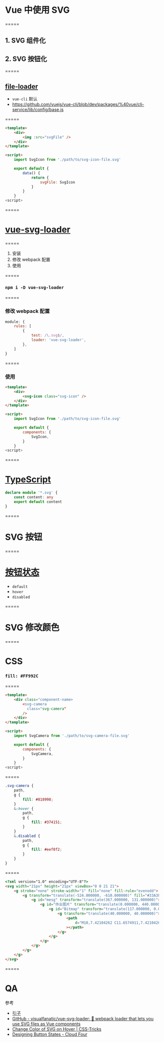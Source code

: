 # Vue 中使用 SVG

=====

## 1. SVG 组件化

## 2. SVG 按钮化

=====

## [file-loader](https://github.com/vuejs/vue-cli/blob/dev/packages/%40vue/cli-service/lib/config/base.js)

-   `vue-cli` 默认
-   https://github.com/vuejs/vue-cli/blob/dev/packages/%40vue/cli-service/lib/config/base.js

=====

```html
<template>
    <div>
        <img :src="svgFile" />
    </div>
</template>

<script>
    import SvgIcon from './path/to/svg-icon-file.svg'

    export default {
        data() {
            return {
                svgFile: SvgIcon
            }
        }
    }
<script>

```

=====

# [vue-svg-loader](https://github.com/visualfanatic/vue-svg-loader)

=====

1.  安装
1.  修改 webpack 配置
1.  使用

=====

### `npm i -D vue-svg-loader`

=====

### 修改 webpack 配置

```javascript
module: {
    rules: [
        {
            test: /\.svg$/,
            loader: 'vue-svg-loader',
        },
    ]
}
```

=====

### 使用

```html
<template>
    <div>
        <svg-icon class="svg-icon" />
    </div>
</template>

<script>
    import SvgIcon from './path/to/svg-icon-file.svg'

    export default {
        components: {
            SvgIcon,
        }
    }
<script>

```

=====

# [TypeScript](https://stackoverflow.com/questions/44717164/unable-to-import-svg-files-in-typescript)

```typescript
declare module '*.svg' {
    const content: any
    export default content
}
```

=====

# SVG 按钮

=====

# [按钮状态](https://cloudfour.com/thinks/designing-button-states/)

-   `default`
-   `hover`
-   `disabled`

=====

# SVG 修改颜色

=====

# CSS

### `fill: #FF992C`

=====

```html
<template>
    <div class="component-name>
        <svg-camera
          class="svg-camera"
        />
    </div>
</template>

<script>
    import SvgCamera from './path/to/svg-camera-file.svg'

    export default {
        components: {
            SvgCamera,
        }
    }
<script>

```

=====

```scss
.svg-camera {
    path,
    g {
        fill: #818998;
    }
    &:hover {
        path,
        g {
            fill: #374151;
        }
    }
    &.disabled {
        path,
        g {
            fill: #eef0f2;
        }
    }
}
```

=====

```html
<?xml version="1.0" encoding="UTF-8"?>
<svg width="21px" height="21px" viewBox="0 0 21 21">
    <g stroke="none" stroke-width="1" fill="none" fill-rule="evenodd">
        <g transform="translate(-524.000000, -610.000000)" fill="#33A3FF">
            <g id="mesg" transform="translate(367.000000, 131.000000)">
                <g id="作业图片" transform="translate(0.000000, 440.000000)">
                    <g id="Bitmap" transform="translate(117.000000, 0.000000)">
                        <g transform="translate(40.000000, 40.000000)">
                            <path
                                d="M10,7.42104262 C11.6574911,7.42104262 12.9999749,8.74004002 12.9999749,10.3684422 C12.9999749,11.9967457 11.6574911,13.3157678 10,13.3157678 C8.34250893,13.3157678 7.00002515,11.9968445 7.00002515,10.3684422 C7.00002515,8.74004002 8.34250893,7.42104262 10,7.42104262 Z M10,14.789475 C12.4826155,14.789475 14.5,12.8073967 14.5,10.3684497 C14.5,7.92942854 12.4826155,5.94742433 10,5.94742433 C7.51751018,5.94742433 5.5,7.92942854 5.5,10.3684497 C5.5,12.8073967 7.51751018,14.789475 10,14.789475 Z M17.2824848,5.94742433 C18.2801127,5.94742433 19,6.24205559 19,7.22205164 L19,15.2240351 C19,16.1968914 18.2801127,17 17.2824848,17 L2.8071868,17 C1.81775662,17 1,16.1968914 1,15.2240351 L1,7.22205164 C1,6.24205559 1.81775662,5.94742433 2.8071868,5.94742433 L4.98254011,5.94742433 C5.28243449,5.94742433 5.59744179,5.43141199 5.69518533,5.1590893 L6.24996228,3.7368252 C6.3401368,3.4569675 6.70015591,3 7.00002515,3 L12.9999749,3 C13.2999447,3 13.6525959,3.4569675 13.7500377,3.7368252 L14.3949137,5.10011858 C14.4923304,5.37997628 14.8149319,5.94742433 15.1148262,5.94742433 L17.2824848,5.94742433 Z"
                            ></path>
                        </g>
                    </g>
                </g>
            </g>
        </g>
    </g>
</svg>
```

=====

# QA

参考

-   [引子](https://gitlab.corp.youdao.com/homework/hw-web/merge_requests/576/diffs)
-   [GitHub - visualfanatic/vue-svg-loader: 🔨 webpack loader that lets you use SVG files as Vue components](https://github.com/visualfanatic/vue-svg-loader)
-   [ Change Color of SVG on Hover | CSS-Tricks ](https://css-tricks.com/change-color-of-svg-on-hover/)
-   [Designing Button States - Cloud Four](https://cloudfour.com/thinks/designing-button-states/)
